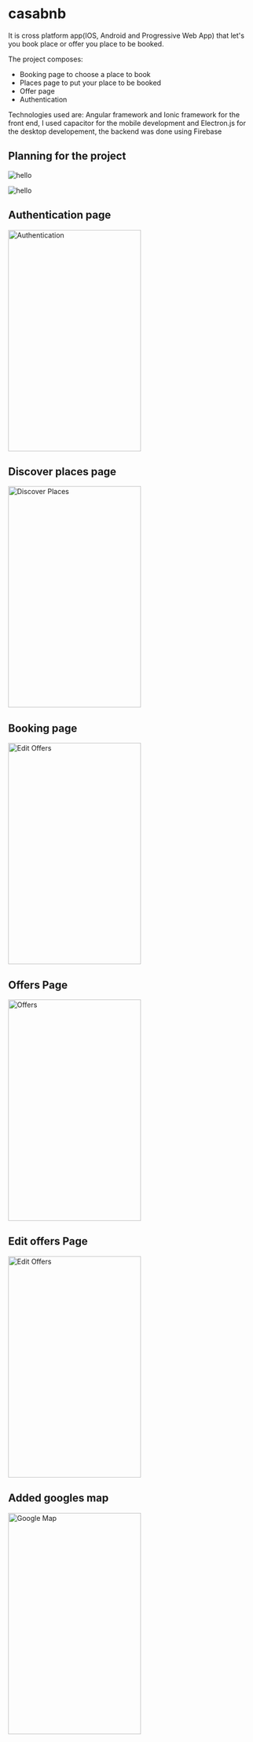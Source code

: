 # casabnb

It is cross platform app(IOS, Android and Progressive Web App) that let's you book place or offer you place to be booked.

The project composes:

- Booking page to choose a place to book
- Places page to put your place to be booked
- Offer page
- Authentication

Technologies used are: Angular framework and Ionic framework for the front end, I used capacitor for the mobile development and Electron.js for the desktop developement, the backend was done using Firebase

## Planning for the project

![hello](readmeimages/1.PNG)

![hello](readmeimages/2.PNG)

## Authentication page

<img src="readmeimages/4.PNG" alt="Authentication" height="450" width="270">

<!-- ![hello](readmeimages/4.PNG) -->

## Discover places page

<img src="readmeimages/3.PNG" alt="Discover Places" height="450" width="270">

## Booking page

<img src="readmeimages/7.png" alt="Edit Offers" height="450" width="270">

## Offers Page

<img src="readmeimages/5.png" alt="Offers" height="450" width="270">

## Edit offers Page

<img src="readmeimages/6.png" alt="Edit Offers" height="450" width="270">

## Added googles map

<img src="readmeimages/8.png" alt="Google Map" height="450" width="270">
